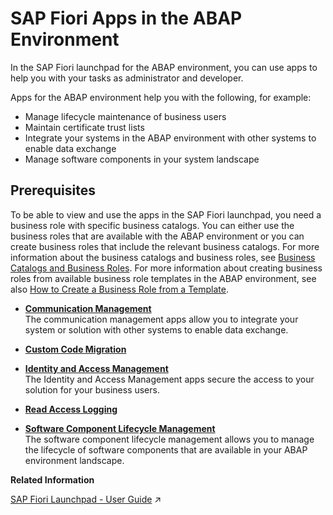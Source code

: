 <!-- loiodbfaac81806b490fa722879aaff1d555 -->

# SAP Fiori Apps in the ABAP Environment

In the SAP Fiori launchpad for the ABAP environment, you can use apps to help you with your tasks as administrator and developer.

Apps for the ABAP environment help you with the following, for example:

-   Manage lifecycle maintenance of business users
-   Maintain certificate trust lists
-   Integrate your systems in the ABAP environment with other systems to enable data exchange
-   Manage software components in your system landscape



<a name="loiodbfaac81806b490fa722879aaff1d555__section_lzk_34w_gpb"/>

## Prerequisites

To be able to view and use the apps in the SAP Fiori launchpad, you need a business role with specific business catalogs. You can either use the business roles that are available with the ABAP environment or you can create business roles that include the relevant business catalogs. For more information about the business catalogs and business roles, see [Business Catalogs and Business Roles](Business_Catalogs_and_Business_Roles_da32065.md). For more information about creating business roles from available business role templates in the ABAP environment, see also [How to Create a Business Role from a Template](How_to_Create_a_Business_Role_from_a_Template_ec310a8.md).

-   **[Communication Management](Communication_Management_2e84a10.md "The communication management apps allow you to integrate your system or solution with
		other systems to enable data exchange.")**  
The communication management apps allow you to integrate your system or solution with other systems to enable data exchange.
-   **[Custom Code Migration](Custom_Code_Migration_651ef65.md)**  

-   **[Identity and Access Management](Identity_and_Access_Management_f25f910.md "The Identity and Access Management apps secure the access to your solution for your
		business users. ")**  
The Identity and Access Management apps secure the access to your solution for your business users.
-   **[Read Access Logging](Read_Access_Logging_5688c3a.md "")**  

-   **[Software Component Lifecycle Management](Software_Component_Lifecycle_Management_59656c2.md "The software component lifecycle management allows you to manage the lifecycle of software components that are available in your ABAP
		environment landscape.")**  
The software component lifecycle management allows you to manage the lifecycle of software components that are available in your ABAP environment landscape.

**Related Information**  


[SAP Fiori Launchpad - User Guide](https://help.sap.com/viewer/fd8f9fda63fa4c7a92bb1d4b4ac5582c/Cloud/en-US/2e034767ee0c4d43a5159ce4a4c014f5.html "This guide provides you, the end user, with information on how to optimally use the SAP Fiori launchpad.") :arrow_upper_right:

